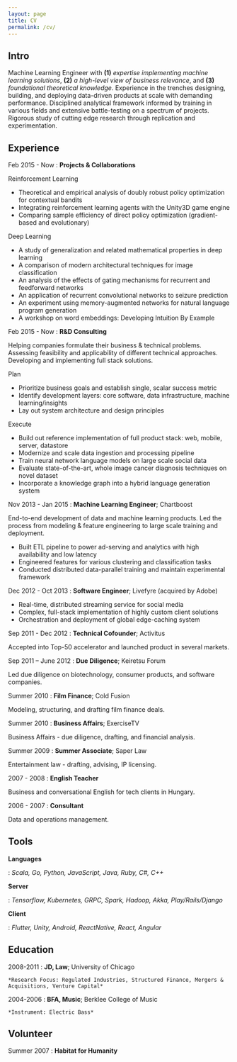 ```yaml
---
layout: page
title: CV
permalink: /cv/
---
```


Intro
------------

Machine Learning Engineer with **(1)** *expertise implementing machine learning solutions*, **(2)** *a high-level view of business relevance*, and **(3)** *foundational theoretical knowledge*. Experience in the trenches designing, building, and deploying data-driven products at scale with demanding performance. Disciplined analytical framework informed by training in various fields and extensive battle-testing on a spectrum of projects. Rigorous study of cutting edge research through replication and experimentation.

Experience
------------
Feb 2015 - Now
: **Projects & Collaborations**

Reinforcement Learning
* Theoretical and empirical analysis of doubly robust policy optimization for contextual bandits
* Integrating reinforcement learning agents with the Unity3D game engine
* Comparing sample efficiency of direct policy optimization (gradient-based and evolutionary)

Deep Learning
* A study of generalization and related mathematical properties in deep learning
* A comparison of modern architectural techniques for image classification
* An analysis of the effects of gating mechanisms for recurrent and feedforward networks
* An application of recurrent convolutional networks to seizure prediction
* An experiment using memory-augmented networks for natural language program generation
* A workshop on word embeddings: Developing Intuition By Example

Feb 2015 - Now
: **R&D Consulting**

Helping companies formulate their business & technical problems. Assessing feasibility and applicability of different technical approaches. Developing and implementing full stack solutions.

Plan
* Prioritize business goals and establish single, scalar success metric
* Identify development layers: core software, data infrastructure, machine learning/insights
* Lay out system architecture and design principles

Execute
* Build out reference implementation of full product stack: web, mobile, server, datastore
* Modernize and scale data ingestion and processing pipeline
* Train neural network language models on large scale social data
* Evaluate state-of-the-art, whole image cancer diagnosis techniques on novel dataset
* Incorporate a knowledge graph into a hybrid language generation system

Nov 2013 - Jan 2015
: **Machine Learning Engineer**; Chartboost

End-to-end development of data and machine learning products. Led the process from modeling & feature engineering to large scale training and deployment.

* Built ETL pipeline to power ad-serving and analytics with high availability and low latency
* Engineered features for various clustering and classification tasks
* Conducted distributed data-parallel training and maintain experimental framework

Dec 2012 - Oct 2013
: **Software Engineer**; Livefyre (acquired by Adobe)

* Real-time, distributed streaming service for social media
* Complex, full-stack implementation of highly custom client solutions
* Orchestration and deployment of global edge-caching system

Sep 2011 - Dec 2012
: **Technical Cofounder**; Activitus

Accepted into Top-50 accelerator and launched product in several markets.

Sep 2011 – June 2012
: **Due Diligence**; Keiretsu Forum

Led due diligence on biotechnology, consumer products, and software companies.

Summer 2010
: **Film Finance**; Cold Fusion

Modeling, structuring, and drafting film finance deals.

Summer 2010
: **Business Affairs**; ExerciseTV

Business Affairs - due diligence, drafting, and financial analysis.

Summer 2009
: **Summer Associate**; Saper Law

Entertainment law - drafting, advising, IP licensing.

2007 - 2008
: **English Teacher**

Business and conversational English for tech clients in Hungary.

2006 - 2007
: **Consultant**

Data and operations management.

Tools
------------

**Languages**

: *Scala, Go, Python, JavaScript, Java, Ruby, C#, C++*

**Server**

: *Tensorflow, Kubernetes, GRPC, Spark, Hadoop, Akka, Play/Rails/Django*

**Client**

: *Flutter, Unity, Android, ReactNative, React, Angular*


Education
------------

2008-2011
:   **JD, Law**; University of Chicago

    *Research Focus: Regulated Industries, Structured Finance, Mergers & Acquisitions, Venture Capital*

2004-2006
:   **BFA, Music**; Berklee College of Music

    *Instrument: Electric Bass*


Volunteer
------------

Summer 2007
: **Habitat for Humanity**

